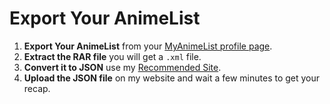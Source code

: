 # Export Your AnimeList

1. **Export Your AnimeList** from your [MyAnimeList profile page](https://myanimelist.net/animelist/[your-username]).
2. **Extract the RAR file** you will get a `.xml` file.
3. **Convert it to JSON** use my [Recommended Site](https://jsonformatter.org/xml-to-json).
4. **Upload the JSON file** on my website and wait a few minutes to get your recap.
